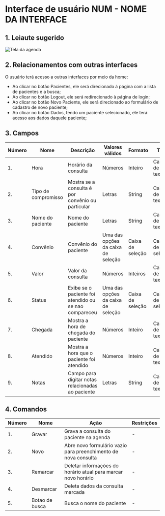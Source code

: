 # Interface de usuário NUM - NOME DA INTERFACE

## 1. Leiaute sugerido
![Tela da agenda](https://user-images.githubusercontent.com/69217117/114106566-68310180-98a5-11eb-86dc-71a35f57c855.jpg)

## 2. Relacionamentos com outras interfaces
O usuário terá acesso a outras interfaces por meio da home:
- Ao clicar no botão Pacientes, ele será direcionado à página com a lista de pacientes e a busca;
- Ao clicar no botão Logout, ele será redirecionado à página de login;
- Ao clicar no botão Novo Paciente, ele será direcionado ao formulário de cadastro de novo paciente;
- Ao clicar no botão Dados, tendo um paciente selecionado, ele terá acesso aos dados daquele paciente;


## 3. Campos

| **Número** | **Nome** | **Descrição** | **Valores válidos** | **Formato** | **Tipo** | **Restrições** |
| --- | --- | --- | --- | --- | --- | --- |
|1. | Hora | Horário da consulta | Números |Inteiro |Caixa de texto | Não pode ser vazio |
|2. |Tipo de compromisso | Mostra se a consulta é por convênio ou particular | Letras | String | Caixa de texto |Não pode ser vazio  |
|3. |Nome do paciente |Nome do paciente | Letras |String |Caixa de texto |Não pode ser vazio |
|4. |Convênio |Convênio do paciente |Uma das opções da caixa de seleção |Caixa de seleção |Caixa de seleção |Alguma opção deve ser selecionada |
|5. |Valor| Valor da consulta| Números | Inteiros| Caixa de texto|Não permite letras|
|6. |Status |Exibe se o paciente foi atendido ou se nao compareceu |Uma das opções da caixa de seleção |Caixa de seleção | Caixa de seleção |Alguma opção deve ser selecionada |
|7. |Chegada |Mostra a hora de chegada do paciente |Números |Inteiro | Caixa de texto |Não pode ser vazio |
|8. |Atendido |Mostra a hora que o paciente foi atendido |Números |Inteiro | Caixa de texto|Não pode ser vazio |
|9. |Notas |Campo para digitar notas relacionadas ao paciente |Letras |String |Caixa de texto | - |

## 4. Comandos

| **Número** | **Nome** | **Ação** | **Restrições** |
| --- | --- | --- | --- |
|1. |Gravar | Grava a consulta do paciente na agenda | - |
|2. |Novo | Abre novo formulário vazio para preenchimento de nova consulta | - |
|3. |Remarcar | Deletar informações do horário atual para marcar novo horário | - |
|4. |Desmarcar| Deleta dados da consulta marcada | - |
|5. |Botao de busca| Busca o nome do paciente| - |



